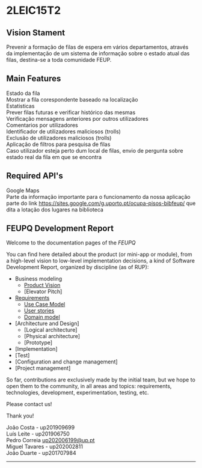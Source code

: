 # 2LEIC15T2


## Vision Stament
Prevenir a formação de filas de espera em vários departamentos, através da implementação de um sistema de informação sobre o estado atual das filas, destina-se a toda comunidade FEUP.<br>

## Main Features
Estado da fila<br>
Mostrar a fila corespondente baseado na localização<br>
Estatisticas<br>
Prever filas futuras e verificar histórico das mesmas<br>
Verificação mensagens anteriores por outros utilizadores<br>
Comentarios por utilizadores<br>
Identificador de utilizadores maliciosos (trolls)<br>
Exclusão de utilizadores maliciosos (trolls)<br>
Aplicação de filtros para pesquisa de filas<br>
Caso utilizador esteja perto dum local de filas, envio de pergunta sobre estado real da fila em que se encontra<br>

## Required API's
Google Maps<br>
Parte da informação importante para o funcionamento da nossa aplicação parte do link https://sites.google.com/g.uporto.pt/ocupa-pisos-bibfeup/ que dita a lotação dos lugares na biblioteca


## FEUPQ Development Report

Welcome to the documentation pages of the _FEUPQ_

You can find here detailed about the product (or mini-app or module), from a high-level vision to low-level implementation decisions, a kind of Software Development Report, organized by discipline (as of RUP): 

* Business modeling 
  * [Product Vision](https://github.com/LEIC-ES-2021-22/2LEIC15T2/blob/2f0f802fd14b81715400484d14595271cd8e5e16/docs/ProductVision.md)
  * [Elevator Pitch]
* [Requirements](https://github.com/LEIC-ES-2021-22/2LEIC15T2/blob/2f0f802fd14b81715400484d14595271cd8e5e16/docs/requirements.md)
  * [Use Case Model](https://github.com/LEIC-ES-2021-22/2LEIC15T2/blob/2f0f802fd14b81715400484d14595271cd8e5e16/docs/requirements.md)
  * [User stories](https://github.com/LEIC-ES-2021-22/2LEIC15T2/blob/2f0f802fd14b81715400484d14595271cd8e5e16/docs/requirements.md)
  * [Domain model](https://github.com/LEIC-ES-2021-22/2LEIC15T2/blob/2f0f802fd14b81715400484d14595271cd8e5e16/docs/requirements.md)
* [Architecture and Design]
  * [Logical architecture]
  * [Physical architecture]
  * [Prototype]
* [Implementation]
* [Test]
* [Configuration and change management]
* [Project management]

So far, contributions are exclusively made by the initial team, but we hope to open them to the community, in all areas and topics: requirements, technologies, development, experimentation, testing, etc.

Please contact us! 

Thank you!

João Costa - up201909699<br>
Luís Leite - up201906750<br>
Pedro Correia up202006199@up.pt<br>
Miguel Tavares  - up202002811<br>
João Duarte - up201707984<br>

---
